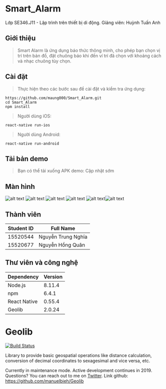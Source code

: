 # Smart_Alarm

Lớp SE346.J11 - Lập trình trên thiết bị di động.
Giảng viên: Huỳnh Tuấn Anh

## Giới thiệu

> Smart Alarm là ứng dụng báo thức thông minh, cho phép bạn chọn vị trí trên bản đồ, đặt chuông báo khi đến ví trí đã chọn với khoảng cách và nhạc chuông tùy chọn.

## Cài đặt

> Thực hiện theo các bước sau để cài đặt và kiểm tra ứng dụng:

```
https://github.com/maung000/Smart_Alarm.git
cd Smart_Alarm
npm install
```

> Người dùng iOS:

```
react-native run-ios
```

> Người dùng Android:

```
react-native run-android
```

## Tải bản demo

> Bạn có thể tải xuống APK demo: Cập nhật sớm

## Màn hình

![alt text](https://res.cloudinary.com/maung000/image/upload/v1546004778/a.png) ![alt text](https://res.cloudinary.com/maung000/image/upload/v1546004777/b.png)
![alt text](https://res.cloudinary.com/maung000/image/upload/v1546004786/c.png) ![alt text](https://res.cloudinary.com/maung000/image/upload/v1546004777/d.png)
![alt text](https://res.cloudinary.com/maung000/image/upload/v1546004777/e.png)![alt text](https://res.cloudinary.com/maung000/image/upload/v1546004779/f.png)
## Thành viên

|Student ID  |Full Name               |
|------------|------------------------|
|15520544    |Nguyễn Trung Nghĩa      |
|15520677    |Nguyễn Hồng Quân        |

## Thư viên và công nghệ

|Dependency    |Version |
|--------------|--------|
|Node.js       |8.11.4  |
|npm           |6.4.1   |
|React Native  |0.55.4  |
|Geolib        |2.0.24  |

# Geolib
[![Build Status](https://secure.travis-ci.org/manuelbieh/Geolib.png?branch=master)](http://travis-ci.org/manuelbieh/Geolib)

Library to provide basic geospatial operations like distance calculation, conversion of decimal coordinates to sexagesimal and vice versa, etc.

Currently in maintenance mode. Active development continues in 2019. Questions? You can reach out to me on [Twitter](https://twitter.com/manuelbieh).
Link github: https://github.com/manuelbieh/Geolib
<!-- [View demo](http://www.manuel-bieh.de/publikationen/scripts/geolib/demo.html) -->

